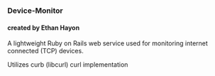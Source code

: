 ### Device-Monitor
#### created by Ethan Hayon

A lightweight Ruby on Rails web service used for monitoring internet connected (TCP) devices.

Utilizes curb (libcurl) curl implementation

